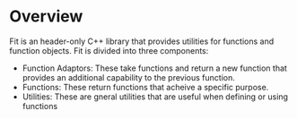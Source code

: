 Overview
========

Fit is an header-only C++ library that provides utilities for functions and function objects. Fit is divided into three components:

* Function Adaptors: These take functions and return a new function that provides an additional capability to the previous function.
* Functions: These return functions that acheive a specific purpose.
* Utilities: These are gneral utilities that are useful when defining or using functions


